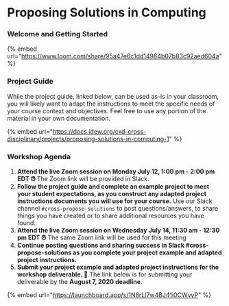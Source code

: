 # Proposing Solutions in Computing

### **Welcome and Getting Started**

{% embed url="https://www.loom.com/share/95a47e6c1dd14964b07b83c92aed604a" %}

### **Project Guide**

While the project guide, linked below, can be used as-is in your classroom, you will likely want to adapt the instructions to meet the specific needs of your course context and objectives. Feel free to use any portion of the material in your own documentation.

{% embed url="https://docs.idew.org/cxd-cross-disciplinary/projects/proposing-solutions-in-computing-1" %}

### Workshop Agenda

1. **Attend the live Zoom session on Monday July 12, 1:00 pm - 2:00 pm** **EDT ⏰** The Zoom link will be provided in Slack.
2. **Follow the project guide and complete an example project to meet your student expectations, as you construct any adapted project instructions documents you will use for your course.** Use our Slack channel `#cross-propose-solutions` to post questions/answers, to share things you have created or to share additional resources you have found.
3. **Attend the live Zoom session on Wednesday July 14, 11:30 am - 12:30 pm EDT ⏰** The same Zoom link will be used for this meeting
4. **Continue posting questions and sharing success in Slack \#cross-propose-solutions as you complete your project example and adapted project instructions.**
5. **Submit your project example and adapted project instructions for the workshop deliverable. 🎉** The link below is for submitting your deliverable by the **August 7, 2020 deadline**. 

{% embed url="https://launchboard.app/s/1N8rLl7w4BJ41i0CWvyP" %}



